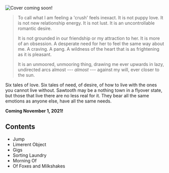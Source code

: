 ---
---

![Cover coming soon!](https://via.placeholder.com/1024x1583.png?text=Cover+coming+soon!)

> To call what I am feeling a 'crush' feels inexact. It is not puppy love. It is not new relationship energy. It is not lust. It is an uncontrollable romantic desire.
>
> It is not grounded in our friendship or my attraction to her. It is more of an obsession. A desperate need for her to feel the same way about me. A craving. A pang. A wildness of the heart that is as frightening as it is pleasant.
>
> It is an unmoored, unmooring thing, drawing me ever upwards in lazy, undirected arcs almost --- *almost* --- against my will, ever closer to the sun.

Six tales of love. Six tales of need, of desire, of how to live with the ones you cannot live without. Sawtooth may be a nothing town in a flyover state, but those that live there are no less real for it. They bear all the same emotions as anyone else, have all the same needs.

**Coming November 1, 2021!**

## Contents

* Jump
* Limerent Object
* Gigs
* Sorting Laundry
* Morning Of
* Of Foxes and Milkshakes
